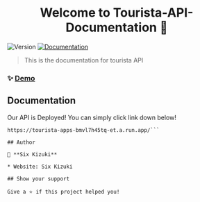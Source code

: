 <h1 align="center">Welcome to Tourista-API-Documentation 👋</h1>
<p>
  <img alt="Version" src="https://img.shields.io/badge/version-1.0-blue.svg?cacheSeconds=2592000" />
  <a href="https://github.com/Six-Kizuki-to-the-moon/Tourista-API-Documentation" target="_blank">
    <img alt="Documentation" src="https://img.shields.io/badge/documentation-yes-brightgreen.svg" />
  </a>
</p>

> This is the documentation for tourista API

### ✨ [Demo](https://github.com/Six-Kizuki-to-the-moon/tourista-api)

## Documentation

Our API is Deployed! You can simply click link down below!
```sc
https://tourista-apps-bmvl7h45tq-et.a.run.app/```

## Author

👤 **Six Kizuki**

* Website: Six Kizuki

## Show your support

Give a ⭐️ if this project helped you!
